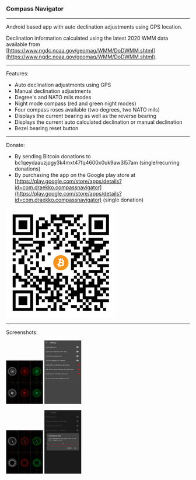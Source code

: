 ### Compass Navigator 

---

Android based app with auto declination adjustments using GPS location. 

Declination information calculated using the latest 2020 WMM data available from [https://www.ngdc.noaa.gov/geomag/WMM/DoDWMM.shtml](https://www.ngdc.noaa.gov/geomag/WMM/DoDWMM.shtml). 

---

Features:

* Auto declination adjustments using GPS
* Manual declination adjustments
* Degree's and NATO mils modes
* Night mode compass (red and green night modes)
* Four compass roses available (two degrees, two NATO mils)
* Displays the current bearing as well as the reverse bearing
* Displays the current auto calculated declination or manual declination
* Bezel bearing reset button

---

Donate:

* By sending Bitcoin donations to bc1qeydaauzjpgy3k4mxt47fq4600x0uk9aw3l57am (single/recurring donations)
* By purchasing the app on the Google play store at [https://play.google.com/store/apps/details?id=com.draekko.compassnavigator](https://play.google.com/store/apps/details?id=com.draekko.compassnavigator) (single donation)

<img src="https://raw.githubusercontent.com/draekko-rand/CompassNavigator/master/images/bitcoin.png" data-canonical-src="https://raw.githubusercontent.com/draekko-rand/CompassNavigator/master/images/bitcoin.png" />

---

Screenshots:

<p float="left">
<img src="https://raw.githubusercontent.com/draekko-rand/CompassNavigator/master/images/screenshot1.png" data-canonical-src="https://raw.githubusercontent.com/draekko-rand/CompassNavigator/master/images/screenshot1.png" width="20%" />
   
   

<img src="https://raw.githubusercontent.com/draekko-rand/CompassNavigator/master/images/screenshot2.png" data-canonical-src="https://raw.githubusercontent.com/draekko-rand/CompassNavigator/master/images/screenshot2.png" width="20%" />   
   
   

</p>
<p float="left">
<img src="https://raw.githubusercontent.com/draekko-rand/CompassNavigator/master/images/screenshot3.png" data-canonical-src="https://raw.githubusercontent.com/draekko-rand/CompassNavigator/master/images/screenshot3.png" width="20%" />
   
   

<img src="https://raw.githubusercontent.com/draekko-rand/CompassNavigator/master/images/screenshot4.png" data-canonical-src="https://raw.githubusercontent.com/draekko-rand/CompassNavigator/master/images/screenshot4.png" width="20%" />
   
   
</p>

